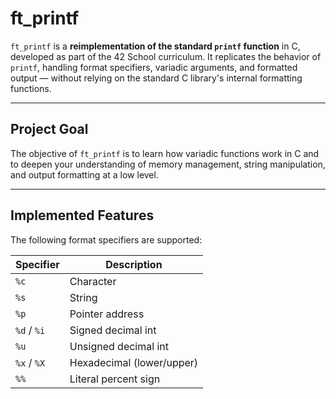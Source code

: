 # ft_printf

`ft_printf` is a **reimplementation of the standard `printf` function** in C, developed as part of the 42 School curriculum. It replicates the behavior of `printf`, handling format specifiers, variadic arguments, and formatted output — without relying on the standard C library's internal formatting functions.

---

## Project Goal

The objective of `ft_printf` is to learn how variadic functions work in C and to deepen your understanding of memory management, string manipulation, and output formatting at a low level.

---

## Implemented Features

The following format specifiers are supported:

| Specifier | Description            |
|-----------|------------------------|
| `%c`      | Character              |
| `%s`      | String                 |
| `%p`      | Pointer address        |
| `%d` / `%i` | Signed decimal int   |
| `%u`      | Unsigned decimal int   |
| `%x` / `%X` | Hexadecimal (lower/upper) |
| `%%`      | Literal percent sign   |
